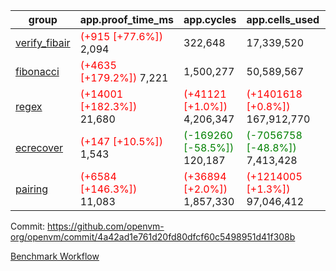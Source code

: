 | group | app.proof_time_ms | app.cycles | app.cells_used | leaf.proof_time_ms | leaf.cycles | leaf.cells_used |
| -- | -- | -- | -- | -- | -- | -- |
| [verify_fibair](https://github.com/openvm-org/openvm/blob/benchmark-results/benchmarks-dispatch/refs/heads/feat/optimize-setup/verify_fibair-4a42ad1e761d20fd80dfcf60c5498951d41f308b.md) |<span style='color: red'>(+915 [+77.6%])</span> 2,094 |  322,648 |  17,339,520 |- | - | - |
| [fibonacci](https://github.com/openvm-org/openvm/blob/benchmark-results/benchmarks-dispatch/refs/heads/feat/optimize-setup/fibonacci-4a42ad1e761d20fd80dfcf60c5498951d41f308b.md) |<span style='color: red'>(+4635 [+179.2%])</span> 7,221 |  1,500,277 |  50,589,567 |- | - | - |
| [regex](https://github.com/openvm-org/openvm/blob/benchmark-results/benchmarks-dispatch/refs/heads/feat/optimize-setup/regex-4a42ad1e761d20fd80dfcf60c5498951d41f308b.md) |<span style='color: red'>(+14001 [+182.3%])</span> 21,680 | <span style='color: red'>(+41121 [+1.0%])</span> 4,206,347 | <span style='color: red'>(+1401618 [+0.8%])</span> 167,912,770 |- | - | - |
| [ecrecover](https://github.com/openvm-org/openvm/blob/benchmark-results/benchmarks-dispatch/refs/heads/feat/optimize-setup/ecrecover-4a42ad1e761d20fd80dfcf60c5498951d41f308b.md) |<span style='color: red'>(+147 [+10.5%])</span> 1,543 | <span style='color: green'>(-169260 [-58.5%])</span> 120,187 | <span style='color: green'>(-7056758 [-48.8%])</span> 7,413,428 |- | - | - |
| [pairing](https://github.com/openvm-org/openvm/blob/benchmark-results/benchmarks-dispatch/refs/heads/feat/optimize-setup/pairing-4a42ad1e761d20fd80dfcf60c5498951d41f308b.md) |<span style='color: red'>(+6584 [+146.3%])</span> 11,083 | <span style='color: red'>(+36894 [+2.0%])</span> 1,857,330 | <span style='color: red'>(+1214005 [+1.3%])</span> 97,046,412 |- | - | - |


Commit: https://github.com/openvm-org/openvm/commit/4a42ad1e761d20fd80dfcf60c5498951d41f308b

[Benchmark Workflow](https://github.com/openvm-org/openvm/actions/runs/15429437790)
